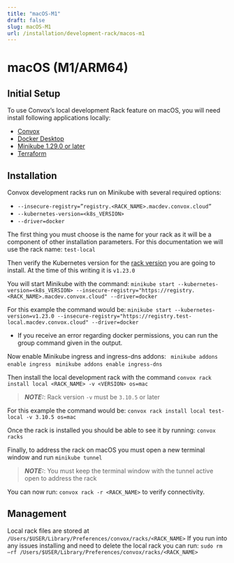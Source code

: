 ```yaml
---
title: "macOS-M1"
draft: false
slug: macOS-M1
url: /installation/development-rack/macos-m1
---
```

# macOS (M1/ARM64)

## Initial Setup

To use Convox’s local development Rack feature on macOS, you will need install following applications locally:
- [Convox](/reference/primitives/getting-started/introduction/#install-the-convox-cli-and-login)
- [Docker Desktop](https://docs.docker.com/desktop/install/mac-install/)
- [Minikube 1.29.0 or later](https://minikube.sigs.k8s.io/docs/start/)
- [Terraform](https://developer.hashicorp.com/terraform/downloads)


## Installation

Convox development racks run on Minikube with several required options:
- `--insecure-registry=”registry.<RACK_NAME>.macdev.convox.cloud”`
- `--kubernetes-version=<k8s_VERSION>`
- `--driver=docker`

The first thing you must choose is the name for your rack as it will be a component of other installation parameters.  For this documentation we will use the rack name: `test-local`

Then verify the Kubernetes version for the [rack version](https://github.com/convox/convox/releases) you are going to install.  At the time of this writing it is `v1.23.0`

You will start Minikube with the command:
`minikube start --kubernetes-version=<k8s_VERSION> --insecure-registry="https://registry.<RACK_NAME>.macdev.convox.cloud" --driver=docker`

For this example the command would be:
`minikube start --kubernetes-version=v1.23.0 --insecure-registry="https://registry.test-local.macdev.convox.cloud" --driver=docker`
- If you receive an error regarding docker permissions, you can run the group command given in the output.

Now enable Minikube ingress and ingress-dns addons:
` minikube addons enable ingress`
` minikube addons enable ingress-dns`


Then install the local development rack with the command `convox rack install local <RACK_NAME> -v <VERSION> os=mac`
> **_NOTE:_**: Rack version `-v` must be `3.10.5` or later

For this example the command would be:
`convox rack install local test-local -v 3.10.5 os=mac`

Once the rack is installed you should be able to see it by running: `convox racks`

Finally, to address the rack on macOS you must open a new terminal window and run `minikube tunnel`
> **_NOTE:_**: You must keep the terminal window with the tunnel active open to address the rack

You can now run: `convox rack -r <RACK_NAME>` to verify connectivity.


## Management

Local rack files are stored at `/Users/$USER/Library/Preferences/convox/racks/<RACK_NAME>`
If you run into any issues installing and need to delete the local rack you can run:
`sudo rm –rf /Users/$USER/Library/Preferences/convox/racks/<RACK_NAME>`